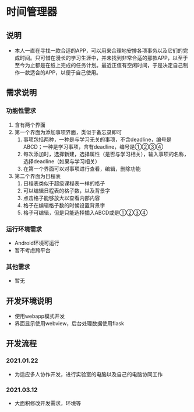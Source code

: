 # 时间管理器

## 说明

- 本人一直在寻找一款合适的APP，可以用来合理地安排各项事务以及它们的完成时间。只可惜在漫长的学习生涯中，并未找到非常合适的那款APP，以至于至今为止都是在纸上完成的任务计划。最近正值有空闲时间，于是决定自己制作一款适合的APP，以便于自己使用。

## 需求说明

### 功能性需求

1. 含有两个界面
2. 第一个界面为添加事项界面，类似于备忘录即可
   1. 事项包括两种，一种是与学习无关的事项，不含deadline，编号是ABCD；一种是学习事项，含有deadline，编号是①②③④
   2. 每次添加时，选择新建，选择属性（是否与学习相关），输入事项的名称，选择deadline（如果与学习相关）
   3. 在第一个界面可以对事项进行查看，编辑，删除功能
3. 第二个界面为日程表
   1. 日程表类似于超级课程表一样的格子
   2. 可以编辑日程表的格子数，以及背景字
   3. 点击格子能够放大以查看内部内容
   4. 格子在编辑格子数的时候设置背景字
   5. 格子可编辑，但是只能选择插入ABCD或是①②③④

### 运行环境需求

- Android环境可运行
- 暂不考虑跨平台

### 其他需求

- 暂无

## 开发环境说明

- 使用webapp模式开发
- 界面显示使用webview，后台处理数据使用flask

## 开发流程

### 2021.01.22

- 为适应多人协作开发，进行实验室的电脑以及自己的电脑协同工作

### 2021.03.12

- 大面积修改开发需求，环境等